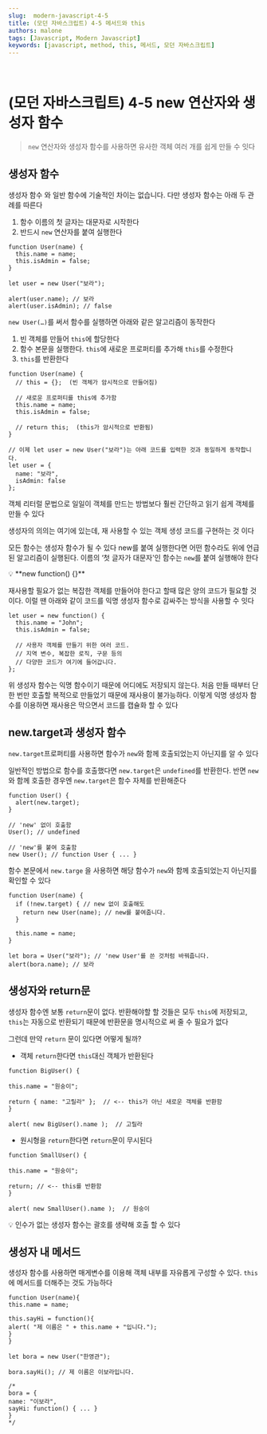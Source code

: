 ```yaml
---
slug:  modern-javascript-4-5
title: (모던 자바스크립트) 4-5 메서드와 this
authors: malone
tags: [Javascript, Modern Javascript]
keywords: [javascript, method, this, 메서드, 모던 자바스크립트]
---
```

<br/>

# (모던 자바스크립트) 4-5 new 연산자와 생성자 함수

> `new` 연산자와 생성자 함수를 사용하면 유사한 객체 여러 개를 쉽게 만들 수 잇다
> 

## 생성자 함수

생성자 함수 와 일반 함수에 기술적인 차이는 없습니다. 다만 생성자 함수는 아래 두 관례를 따른다

1. 함수 이름의 첫 글자는 대문자로 시작한다
2. 반드시 `new` 연산자를 붙여 실행한다

```tsx
function User(name) {
  this.name = name;
  this.isAdmin = false;
}

let user = new User("보라");

alert(user.name); // 보라
alert(user.isAdmin); // false
```

`new User(…)`를 써서 함수를 실행하면 아래와 같은 알고리즘이 동작한다

1. 빈 객체를 만들어 `this`에 할당한다
2. 함수 본문을 실행한다. `this`에 새로운 프로퍼티를 추가해 `this`를 수정한다
3. `this`를 반환한다

```tsx
function User(name) {
  // this = {};  (빈 객체가 암시적으로 만들어짐)

  // 새로운 프로퍼티를 this에 추가함
  this.name = name;
  this.isAdmin = false;

  // return this;  (this가 암시적으로 반환됨)
}

// 이제 let user = new User("보라")는 아래 코드를 입력한 것과 동일하게 동작합니다.
let user = {
  name: "보라",
  isAdmin: false
};
```

객체 리터럴 문법으로 일일이 객체를 만드는 방법보다 훨씬 간단하고 읽기 쉽게 객체를 만들 수 있다

생성자의 의의는 여기에 있는데, 재 사용할 수 있는 객체 생성 코드를 구현하는 것 이다

모든 함수는 생성자 함수가 될 수 있다 new를 붙여 실행한다면 어떤 함수라도 위에 언급된 알고리즘이 실행된다. 이름의 ‘첫 글자가 대문자'인 함수는 `new`를 붙여 실행해야 한다

<aside>
💡 **new function() {}**

</aside>

재사용할 필요가 없는 복잡한 객체를 만들어야 한다고 할때 많은 양의 코드가 필요할 것이다. 이럴 땐 아래와 같이 코드를 익명 생성자 함수로 감싸주는 방식을 사용할 수 잇다

```tsx
let user = new function() {
  this.name = "John";
  this.isAdmin = false;

  // 사용자 객체를 만들기 위한 여러 코드.
  // 지역 변수, 복잡한 로직, 구문 등의
  // 다양한 코드가 여기에 들어갑니다.
};
```

위 생성자 함수는 익명 함수이기 때문에 어디에도 저장되지 않는다. 처음 만들 때부터 단 한 번만 호출할 복적으로 만들었기 때문에 재사용이 불가능하다. 이렇게 익명 생성자 함수를 이용하면 재사용은 막으면서 코드를 캡슐화 할 수 있다

## new.target과 생성자 함수

`new.target`프로퍼티를 사용하면 함수가 `new`와 함께 호출되었는지 아닌지를 알 수 있다

일반적인 방법으로 함수를 호출했다면 `new.target`은 `undefined`를 반환한다. 반면 `new`와 함께 호출한 경우엔 `new.target`은 함수 자체를 반환해준다

```tsx
function User() {
  alert(new.target);
}

// 'new' 없이 호출함
User(); // undefined

// 'new'를 붙여 호출함
new User(); // function User { ... }
```

함수 본문에서 `new.targe` 을  사용하면 해당 함수가 `new`와 함께 호출되었는지 아닌지를 확인할 수 있다

```tsx
function User(name) {
  if (!new.target) { // new 없이 호출해도
    return new User(name); // new를 붙여줍니다.
  }

  this.name = name;
}

let bora = User("보라"); // 'new User'를 쓴 것처럼 바꿔줍니다.
alert(bora.name); // 보라
```

## 생성자와 return문

생성자 함수엔 보통 `return`문이 없다. 반환해야할 할 것들은 모두 `this`에 저장되고, `this`는 자동으로 반환되기 때문에 반환문을 명시적으로 써 줄 수 필요가 없다

그런데 만약 `return` 문이 있다면 어떻게 될까?

- 객체 `return`한다면 `this`대신 객체가 반환된다
    
```tsx
function BigUser() {

this.name = "원숭이";

return { name: "고릴라" };  // <-- this가 아닌 새로운 객체를 반환함
}

alert( new BigUser().name );  // 고릴라
```

- 원시형을 `return`한다면 `return`문이 무시된다

```tsx
function SmallUser() {

this.name = "원숭이";

return; // <-- this를 반환함
}

alert( new SmallUser().name );  // 원숭이
```

<aside>
💡 인수가 없는 생성자 함수는 괄호를 생략해 호출 할 수 있다

</aside>

## 생성자 내 메서드

생성자 함수를 사용하면 매게변수를 이용해 객체 내부를 자유롭게 구성할 수 있다. `this`에 메서드를 더해주는 것도 가능하다
```tsx
function User(name){
this.name = name;

this.sayHi = function(){
alert( "제 이름은 " + this.name + "입니다.");
}
}

let bora = new User("한영관");

bora.sayHi(); // 제 이름은 이보라입니다.

/*
bora = {
name: "이보라",
sayHi: function() { ... }
}
*/
```